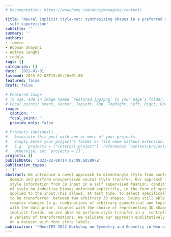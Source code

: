 ```yaml
---
# Documentation: https://wowchemy.com/docs/managing-content/

title: 'Neural Implicit Style-net: synthesizing shapes in a preferred style exploiting
  self supervision'
subtitle: ''
summary: ''
authors:
- fumero
- Hooman Shayani
- Aditya Sanghi
- rodola
tags: []
categories: []
date: '2022-01-01'
lastmod: 2023-02-08T15:02:10+01:00
featured: false
draft: false

# Featured image
# To use, add an image named `featured.jpg/png` to your page's folder.
# Focal points: Smart, Center, TopLeft, Top, TopRight, Left, Right, BottomLeft, Bottom, BottomRight.
image:
  caption: ''
  focal_point: ''
  preview_only: false

# Projects (optional).
#   Associate this post with one or more of your projects.
#   Simply enter your project's folder or file name without extension.
#   E.g. `projects = ["internal-project"]` references `content/project/deep-learning/index.md`.
#   Otherwise, set `projects = []`.
projects: []
publishDate: '2023-02-08T14:02:09.685097Z'
publication_types:
- '1'
abstract: We introduce a novel approach to disentangle style from content in the 3D
  domain and perform unsupervised neural style transfer. Our approach is able to extract
  style information from 3D input in a self supervised fashion, conditioning the definition
  of style on inductive biases enforced explicitly, in the form of specific augmentations
  applied to the input.This allows, at test time, to select specifically the features
  to be transferred  between two arbitrary 3D shapes, being still able to capture
  complex changes (e.g. combinations of arbitrary geometrical and topological transformations)
  with the data prior. Coupled with the choice of representing 3D shapes as neural
  implicit fields, we are able to perform style transfer in a  controllable way, handling
  a variety of transformations. We validate our approach qualitatively and quantitatively
  on a dataset with font style labels.
publication: '*NeurIPS 2022 Workshop on Symmetry and Geometry in Neural Representations*'
---
```

